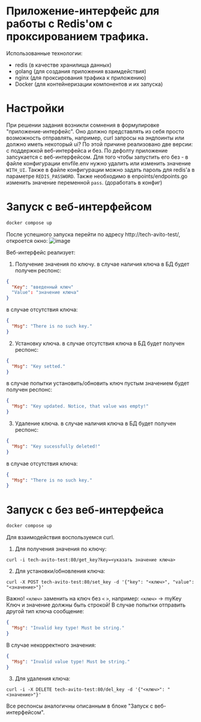 # Приложение-интерфейс для работы с Redis'ом с проксированием трафика.

Использованные технологии:
- redis (в качестве хранилища данных)
- golang (для создания приложения взаимдействия)
- nginx (для проксирования трафика к приложению)
- Docker (для контейнеризации компонентов и их запуска)

# Настройки
При решении задания возникли сомнения в формулировке "приложение-интерфейс". Оно должно представлять из себя просто возможность отправлять, например, curl запросы на эндпоинты или должно иметь некоторый ui? 
По этой причине реализовано две версии: с поддержкой веб-интерфейса и без. 
По дефолту приложение запсукается с веб-интерфейсом. Для того чтобы запустить его без - в файле конфигурации envfile.env нужно удалить или изменить значение `WITH_UI`.
Также в файле конфигурации можно задать пароль для redis'a в параметре `REDIS_PASSWORD`. Также необходимо в enpoints/endpoints.go изменить значение переменной `pass`. (доработать в конфиг)

# Запуск с веб-интерфейсом
```sh
docker compose up
```
После успешного запуска перейти по адресу http://tech-avito-test/, откроется окно:
![image](https://github.com/Dvorfin/avito.tech_intership/assets/70969469/a3411efb-d3ba-43a7-bfba-a1caad3e989a)

Веб-интерфейс реализует:
1) Получение значения по ключу.
в случае наличия ключа в БД будет получен респонс:
```json
{
  "Key": "введенный ключ"
  "Value": "значение ключа"
}
```
в случае отсутствия ключа:
```json
{
  "Msg": "There is no such key."
}
```

2) Установку ключа.
в случае отсутствия ключа в БД будет получен респонс:
```json
{
  "Msg": "Key setted."
}
```

в случае попытки установить/обновить ключ пустым значением будет получен респонс:
```json
{
  "Msg": "Key updated. Notice, that value was empty!"
}
```

3) Удаление ключа.
в случае наличия ключа в БД будет получен респонс:
```json
{
  "Msg": "Key sucessfully deleted!"
}
```

в случае отсутствия ключа:
```json
{
  "Msg": "There is no such key."
}
```

# Запуск с без веб-интерфейса
```sh
docker compose up
```
Для взаимодействия воспользуемся curl.
1) Для получения значения по ключу:
```curl
curl -i tech-avito-test:80/get_key?key=<указать значение ключа>
```

2) Для установки/обновления ключа:
```curl
curl -X POST tech-avito-test:80/set_key -d '{"key": "<ключ>", "value": "<значение>"}'
```
Важно! 
`<ключ>` заменить на ключ без `<` `>`, например: `<ключ>` -> myKey
Ключ и значение должны быть строкой! В случае попытки отправить другой тип ключа сообщение:
```json
{
  "Msg": "Invalid key type! Must be string."
}
```
В случае некорректного значения:
```json
{
  "Msg": "Invalid value type! Must be string."
}
```

3) Для удаления ключа:
```curl
curl -i -X DELETE tech-avito-test:80/del_key -d '{"<ключ>": "<значение>"}'
```

Все респонсы аналогичны описанным в блоке "Запуск с веб-интерфейсом".

